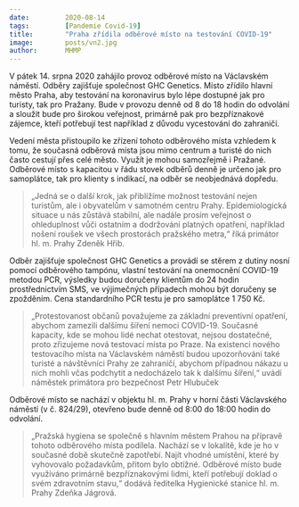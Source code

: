 ```yaml
---
date:         2020-08-14
tags:         [Pandemie Covid-19]
title:        "Praha zřídila odběrové místo na testování COVID-19"
image: 	      posts/vn2.jpg
author:       MHMP
---
```


V pátek 14. srpna 2020 zahájilo provoz odběrové místo na Václavském náměstí. Odběry zajišťuje společnost GHC Genetics. Místo zřídilo hlavní město Praha, aby testování na koronavirus bylo lépe dostupné jak pro turisty, tak pro Pražany. Bude v provozu denně od 8 do 18 hodin do odvolání a sloužit bude pro širokou veřejnost, primárně pak pro bezpříznakové zájemce, kteří potřebují test například z důvodu vycestování do zahraničí.

Vedení města přistoupilo ke zřízení tohoto odběrového místa vzhledem k tomu, že současná odběrová místa jsou mimo centrum a turisté do nich často cestují přes celé město. Využít je mohou samozřejmě i Pražané. Odběrové místo s kapacitou v řádu stovek odběrů denně je určeno jak pro samoplátce, tak pro klienty s indikací, na odběr se neobjednává dopředu.

> „Jedná se o další krok, jak přiblížíme možnost testování nejen turistům, ale i obyvatelům v samotném centru Prahy. Epidemiologická situace u nás zůstává stabilní, ale nadále prosím veřejnost o ohleduplnost vůči ostatním a dodržování platných opatření, například nošení roušek ve všech prostorách pražského metra,“ říká primátor hl. m. Prahy Zdeněk Hřib.

Odběr zajišťuje společnost GHC Genetics a provádí se stěrem z dutiny nosní pomocí odběrového tampónu, vlastní testování na onemocnění COVID-19 metodou PCR, výsledky budou doručeny klientům do 24 hodin prostřednictvím SMS, ve výjimečných případech mohou být doručeny se zpožděním. Cena standardního PCR testu je pro samoplátce 1 750 Kč.

> „Protestovanost občanů považujeme za základní preventivní opatření, abychom zamezili dalšímu šíření nemoci COVID-19. Současné kapacity, kde se mohou lidé nechat otestovat, nejsou dostatečné, proto zřizujeme nová testovací místa po Praze. Na existenci nového testovacího místa na Václavském náměstí budou upozorňováni také turisté a návštěvníci Prahy ze zahraničí, abychom případnou nákazu u nich mohli včas podchytit a nedocházelo tak k dalšímu šíření,“ uvádí náměstek primátora pro bezpečnost Petr Hlubuček

Odběrové místo se nachází v objektu hl. m. Prahy v horní části Václavského náměstí (v č. 824/29), otevřeno bude denně od 8:00 do 18:00 hodin do odvolání.

> „Pražská hygiena se společně s hlavním městem Prahou na přípravě tohoto odběrového místa podílela. Nachází se v lokalitě, kde je ho v současné době skutečně zapotřebí. Najít vhodné umístění, které by vyhovovalo požadavkům, přitom bylo obtížné. Odběrové místo bude využíváno primárně bezpříznakovými lidmi, kteří potřebují doklad o svém zdravotním stavu,“ dodává ředitelka Hygienické stanice hl. m. Prahy Zdeňka Jágrová.
